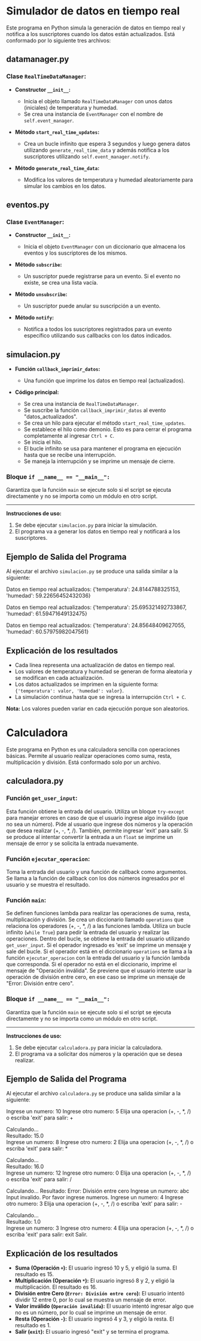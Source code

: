 # Simulador de datos en tiempo real

Este programa en Python simula la generación de datos en tiempo real y notifica a los suscriptores cuando los datos están actualizados. Está conformado por lo siguiente tres archivos:

## datamanager.py

### Clase `RealTimeDataManager`:

- **Constructor `__init__`:**
  - Inicia el objeto llamado `RealTimeDataManager` con unos datos (iniciales) de temperatura y humedad.
  - Se crea una instancia de `EventManager` con el nombre de `self.event_manager`.

- **Método `start_real_time_updates`:**
  - Crea un bucle infinito que espera 3 segundos y luego genera datos utilizando `generate_real_time_data` y además notifica a los suscriptores utilizando `self.event_manager.notify`.

- **Método `generate_real_time_data`:**
  - Modifica los valores de temperatura y humedad aleatoriamente para simular los cambios en los datos.

## eventos.py

### Clase `EventManager`:

- **Constructor `__init__`:**
  - Inicia el objeto `EventManager` con un diccionario que almacena los eventos y los suscriptores de los mismos.

- **Método `subscribe`:**
  - Un suscriptor puede registrarse para un evento. Si el evento no existe, se crea una lista vacía.

- **Método `unsubscribe`:**
  - Un suscriptor puede anular su suscripción a un evento.

- **Método `notify`:**
  - Notifica a todos los suscriptores registrados para un evento específico utilizando sus callbacks con los datos indicados.

## simulacion.py

- **Función `callback_imprimir_datos`:**
  - Una función que imprime los datos en tiempo real (actualizados).

- **Código principal:**
  - Se crea una instancia de `RealTimeDataManager`.
  - Se suscribe la función `callback_imprimir_datos` al evento "datos_actualizados".
  - Se crea un hilo para ejecutar el método `start_real_time_updates`.
  - Se establece el hilo como demonio. Esto es para cerrar el programa completamente al ingresar `Ctrl + C`.
  - Se inicia el hilo.
  - El bucle infinito se usa para mantener el programa en ejecución hasta que se recibe una interrupción.
  - Se maneja la interrupción y se imprime un mensaje de cierre.

### Bloque `if __name__ == "__main__":`

Garantiza que la función `main` se ejecute solo si el script se ejecuta directamente y no se importa como un módulo en otro script.

---

**Instrucciones de uso:**

1. Se debe ejecutar `simulacion.py` para iniciar la simulación.
2. El programa va a generar los datos en tiempo real y notificará a los suscriptores.

## Ejemplo de Salida del Programa

Al ejecutar el archivo `simulacion.py` se produce una salida similar a la siguiente:

Datos en tiempo real actualizados: {'temperatura': 24.8144788325153, 'humedad': 59.22656452432036}

Datos en tiempo real actualizados: {'temperatura': 25.695321492733867, 'humedad': 61.59471649132475}

Datos en tiempo real actualizados: {'temperatura': 24.85648409627055, 'humedad': 60.57975982047561}


## Explicación de los resultados

- Cada línea representa una actualización de datos en tiempo real.
- Los valores de temperatura y humedad se generan de forma aleatoria y se modifican en cada actualización.
- Los datos actualizados se imprimen en la siguiente forma: `{'temperatura': valor, 'humedad': valor}`.
- La simulación continua hasta que se ingresa la interrupción `Ctrl + C`.

**Nota:** Los valores pueden variar en cada ejecución porque son aleatorios.

# Calculadora

Este programa en Python es una calculadora sencilla con operaciones básicas. Permite al usuario realizar operaciones como suma, resta, multiplicación y división. Está conformado solo por un archivo.

## calculadora.py

### Función `get_user_input`:

Esta función obtiene la entrada del usuario. Utiliza un bloque `try-except` para manejar errores en caso de que el usuario ingrese algo inválido (que no sea un número). Pide al usuario que ingrese dos números y la operación que desea realizar (+, -, *, /). También, permite ingresar 'exit' para salir. Si se produce al intentar convertir la entrada a un `float` se imprime un mensaje de error y se solicita la entrada nuevamente.

### Función `ejecutar_operacion`:

Toma la entrada del usuario y una función de callback como argumentos. Se llama a la función de callback con los dos números ingresados por el usuario y se muestra el resultado.

### Función `main`:

Se definen funciones lambda para realizar las operaciones de suma, resta, multiplicación y división. Se crea un diccionario llamado `operations` que relaciona los operadores (+, -, *, /) a las funciones lambda. Utiliza un bucle infinito (`while True`) para pedir la entrada del usuario y realizar las operaciones. Dentro del bucle, se obtiene la entrada del usuario utilizando `get_user_input`. Si el operador ingresado es 'exit' se imprime un mensaje y sale del bucle. Si el operador está en el diccionario `operations` se llama a la función `ejecutar_operacion` con la entrada del usuario y la función lambda que corresponda. Si el operador no está en el diccionario, imprime el mensaje de "Operación inválida". Se previene que el usuario intente usar la operación de división entre cero, en ese caso se imprime un mensaje de "Error: División entre cero".

### Bloque `if __name__ == "__main__":`

Garantiza que la función `main` se ejecute solo si el script se ejecuta directamente y no se importa como un módulo en otro script.

---

**Instrucciones de uso:**

1. Se debe ejecutar `calculadora.py` para iniciar la calculadora.
2. El programa va a solicitar dos números y la operación que se desea realizar.

## Ejemplo de Salida del Programa

Al ejecutar el archivo `calculadora.py` se produce una salida similar a la siguiente:

Ingrese un numero: 10
Ingrese otro numero: 5
Elija una operacion (+, -, *, /) o escriba 'exit' para salir: +

Calculando...      
Resultado: 15.0    
Ingrese un numero: 8
Ingrese otro numero: 2
Elija una operacion (+, -, *, /) o escriba 'exit' para salir: *

Calculando...      
Resultado: 16.0    
Ingrese un numero: 12
Ingrese otro numero: 0
Elija una operacion (+, -, *, /) o escriba 'exit' para salir: /

Calculando...
Resultado: Error: División entre cero
Ingrese un numero: abc
Input invalido. Por favor ingrese numeros.
Ingrese un numero: 4
Ingrese otro numero: 3
Elija una operacion (+, -, *, /) o escriba 'exit' para salir: -

Calculando...      
Resultado: 1.0     
Ingrese un numero: 3
Ingrese otro numero: 4
Elija una operacion (+, -, *, /) o escriba 'exit' para salir: exit 
Salir.

## Explicación de los resultados

- **Suma (Operación `+`):** El usuario ingresó 10 y 5, y eligió la suma. El resultado es 15.
- **Multiplicación (Operación `*`):** El usuario ingresó 8 y 2, y eligió la multiplicación. El resultado es 16.
- **División entre Cero (`Error: División entre cero`):** El usuario intentó dividir 12 entre 0, por lo cual se muestra un mensaje de error.
- **Valor inválido (`Operación inválida`):** El usuario intentó ingresar algo que no es un número, por lo cual se imprime un mensaje de error.
- **Resta (Operación `-`):** El usuario ingresó 4 y 3, y eligió la resta. El resultado es 1.
- **Salir (`exit`):** El usuario ingresó "exit" y se termina el programa.

